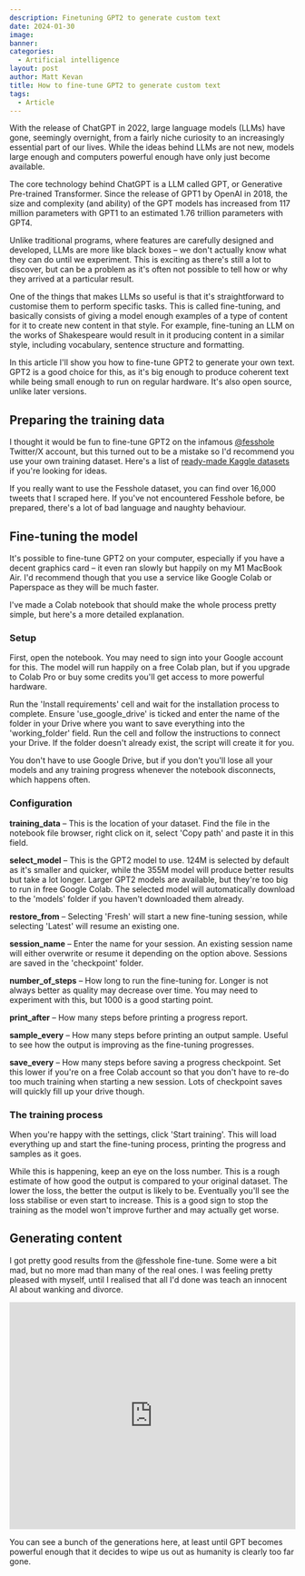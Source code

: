 ```yaml
---
description: Finetuning GPT2 to generate custom text
date: 2024-01-30
image: 
banner: 
categories:
  - Artificial intelligence
layout: post
author: Matt Kevan
title: How to fine-tune GPT2 to generate custom text
tags:
  - Article
---
```


With the release of ChatGPT in 2022, large language models (LLMs) have gone, seemingly overnight, from a fairly niche curiosity to an increasingly essential part of our lives. While the ideas behind LLMs are not new, models large enough and computers powerful enough have only just become available. 

The core technology behind ChatGPT is a LLM called GPT, or Generative Pre-trained Transformer. Since the release of GPT1 by OpenAI in 2018, the size and complexity (and ability) of the GPT models has increased from 117 million parameters with GPT1 to an estimated 1.76 trillion parameters with GPT4.

Unlike traditional programs, where features are carefully designed and developed, LLMs are more like black boxes – we don't actually know what they can do until we experiment. This is exciting as there's still a lot to discover, but can be a problem as it's often not possible to tell how or why they arrived at a particular result.

One of the things that makes LLMs so useful is that it's straightforward to customise them to perform specific tasks. This is called fine-tuning, and basically consists of giving a model enough examples of a type of content for it to create new content in that style. For example, fine-tuning an LLM on the works of Shakespeare would result in it producing content in a similar style, including vocabulary, sentence structure and formatting.

In this article I'll show you how to fine-tune GPT2 to generate your own text. GPT2 is a good choice for this, as it's big enough to produce coherent text while being small enough to run on regular hardware. It's also open source, unlike later versions.

## Preparing the training data

I thought it would be fun to fine-tune GPT2 on the infamous [@fesshole](https://twitter.com/fesshole) Twitter/X account, but this turned out to be a mistake so I'd recommend you use your own training dataset. Here's a list of [ready-made Kaggle datasets](https://www.kaggle.com/datasets?tags=13204-NLP) if you're looking for ideas. 

If you really want to use the Fesshole dataset, you can find over 16,000 tweets that I scraped here. If you've not encountered Fesshole before, be prepared, there's a lot of bad language and naughty behaviour.

## Fine-tuning the model

It's possible to fine-tune GPT2 on your computer, especially if you have a decent graphics card – it even ran slowly but happily on my M1 MacBook Air. I'd recommend though that you use a service like Google Colab or Paperspace as they will be much faster. 

I've made a Colab notebook that should make the whole process pretty simple, but here's a more detailed explanation.

### Setup 
First, open the notebook. You may need to sign into your Google account for this. The model will run happily on a free Colab plan, but if you upgrade to Colab Pro or buy some credits you'll get access to more powerful hardware.

Run the 'Install requirements' cell and wait for the installation process to complete. Ensure 'use_google_drive' is ticked and enter the name of the folder in your Drive where you want to save everything into the 'working_folder' field. Run the cell and follow the instructions to connect your Drive. If the folder doesn't already exist, the script will create it for you. 

You don't have to use Google Drive, but if you don't you'll lose all your models and any training progress whenever the notebook disconnects, which happens often.

### Configuration

**training_data** – This is the location of your dataset. Find the file in the notebook file browser, right click on it, select 'Copy path' and paste it in this field.

**select_model** – This is the GPT2 model to use. 124M is selected by default as it's smaller and quicker, while the 355M model will produce better results but take a lot longer. Larger GPT2 models are available, but they're too big to run in free Google Colab. The selected model will automatically download to the 'models' folder if you haven't downloaded them already.

**restore_from** – Selecting 'Fresh' will start a new fine-tuning session, while selecting 'Latest' will resume an existing one.

**session_name** – Enter the name for your session. An existing session name will either overwrite or resume it depending on the option above. Sessions are saved in the 'checkpoint' folder.

**number_of_steps** – How long to run the fine-tuning for. Longer is not always better as quality may decrease over time. You may need to experiment with this, but 1000 is a good starting point.

**print_after** – How many steps before printing a progress report. 

**sample_every** – How many steps before printing an output sample. Useful to see how the output is improving as the fine-tuning progresses.

**save_every** – How many steps before saving a progress checkpoint. Set this lower if you're on a free Colab account so that you don't have to re-do too much training when starting a new session. Lots of checkpoint saves will quickly fill up your drive though.

### The training process

When you're happy with the settings, click 'Start training'. This will load everything up and start the fine-tuning process, printing the progress and samples as it goes.

While this is happening, keep an eye on the loss number. This is a rough estimate of how good the output is compared to your original dataset. The lower the loss, the better the output is likely to be. Eventually you'll see the loss stabilise or even start to increase. This is a good sign to stop the training as the model won't improve further and may actually get worse.

## Generating content

I got pretty good results from the @fesshole fine-tune. Some were a bit mad, but no more mad than many of the real ones. I was feeling pretty pleased with myself, until I realised that all I'd done was teach an innocent AI about wanking and divorce. 

<iframe width="100%" height="400px" src="https://www.youtube.com/embed/Z9cw4pyKMSU?si=oRXMJKaESNLkeIgE" title="YouTube video player" frameborder="0" allow="accelerometer; autoplay; clipboard-write; encrypted-media; gyroscope; picture-in-picture; web-share" allowfullscreen></iframe>

You can see a bunch of the generations here, at least until GPT becomes powerful enough that it decides to wipe us out as humanity is clearly too far gone.
